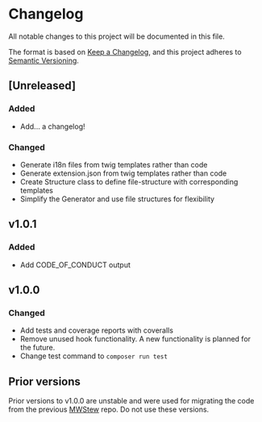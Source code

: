 # Changelog

All notable changes to this project will be documented in this file.

The format is based on [Keep a Changelog](https://keepachangelog.com/en/1.0.0/),
and this project adheres to [Semantic Versioning](https://semver.org/spec/v2.0.0.html).

## [Unreleased]
### Added
- Add... a changelog!

### Changed
- Generate i18n files from twig templates rather than code
- Generate extension.json from twig templates rather than code
- Create Structure class to define file-structure with corresponding templates
- Simplify the Generator and use file structures for flexibility

## v1.0.1
### Added
- Add CODE_OF_CONDUCT output

## v1.0.0
### Changed
- Add tests and coverage reports with coveralls
- Remove unused hook functionality. A new functionality is planned for the future.
- Change test command to `composer run test`

## Prior versions
Prior versions to v1.0.0 are unstable and were used for migrating the code from the previous [MWStew](https://github.com/mooeypoo/MWStew) repo. Do not use these versions.
